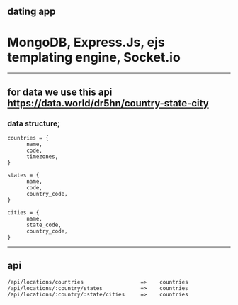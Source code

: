 ## dating app

# MongoDB, Express.Js, ejs templating engine, Socket.io

---

## for data we use this api https://data.world/dr5hn/country-state-city

### data structure;

```
countries = {
      name,
      code,
      timezones,
}

states = {
      name,
      code,
      country_code,
}

cities = {
      name,
      state_code,
      country_code,
}

```

---

## api

```
/api/locations/countries                  =>    countries
/api/locations/:country/states            =>    countries
/api/locations/:country/:state/cities     =>    countries
```
